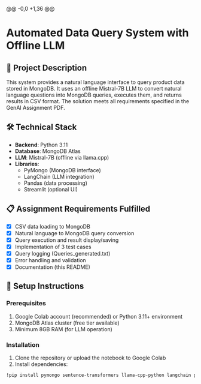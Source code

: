 @@ -0,0 +1,36 @@
# Automated Data Query System with Offline LLM

## 📝 Project Description
This system provides a natural language interface to query product data stored in MongoDB. It uses an offline Mistral-7B LLM to convert natural language questions into MongoDB queries, executes them, and returns results in CSV format. The solution meets all requirements specified in the GenAI Assignment PDF.

## 🛠️ Technical Stack
- **Backend**: Python 3.11
- **Database**: MongoDB Atlas
- **LLM**: Mistral-7B (offline via llama.cpp)
- **Libraries**: 
  - PyMongo (MongoDB interface)
  - LangChain (LLM integration)
  - Pandas (data processing)
  - Streamlit (optional UI)

## 📋 Assignment Requirements Fulfilled
- [x] CSV data loading to MongoDB
- [x] Natural language to MongoDB query conversion
- [x] Query execution and result display/saving
- [x] Implementation of 3 test cases
- [x] Query logging (Queries_generated.txt)
- [x] Error handling and validation
- [x] Documentation (this README)

## 🚀 Setup Instructions

### Prerequisites
1. Google Colab account (recommended) or Python 3.11+ environment
2. MongoDB Atlas cluster (free tier available)
3. Minimum 8GB RAM (for LLM operation)

### Installation
1. Clone the repository or upload the notebook to Google Colab
2. Install dependencies:
```bash
!pip install pymongo sentence-transformers llama-cpp-python langchain python-dotenv pandas langchain-community
